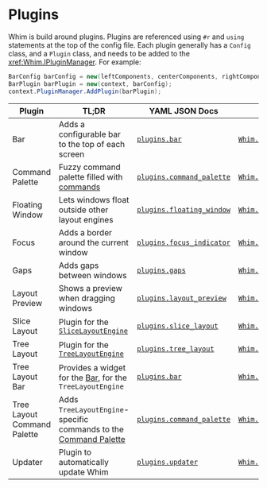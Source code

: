 # Plugins

Whim is build around plugins. Plugins are referenced using `#r` and `using` statements at the top of the config file. Each plugin generally has a `Config` class, and a `Plugin` class, and needs to be added to the <xref:Whim.IPluginManager>. For example:

```csharp
BarConfig barConfig = new(leftComponents, centerComponents, rightComponents);
BarPlugin barPlugin = new(context, barConfig);
context.PluginManager.AddPlugin(barPlugin);
```

| Plugin                      | TL;DR                                                                                                       | YAML JSON Docs                                                                   | Docs                                                                                |
| --------------------------- | ----------------------------------------------------------------------------------------------------------- | -------------------------------------------------------------------------------- | ----------------------------------------------------------------------------------- |
| Bar                         | Adds a configurable bar to the top of each screen                                                           | [`plugins.bar`](../configure/plugins/bar.md)                                     | [`Whim.Bar`](../script/plugins/bar.md)                                              |
| Command Palette             | Fuzzy command palette filled with [commands](../configure/core/commands.md)                                 | [`plugins.command_palette`](../configure/plugins/command-palette.md)             | [`Whim.CommandPalette`](../script/plugins/command-palette.md)                       |
| Floating Window             | Lets windows float outside other layout engines                                                             | [`plugins.floating_window`](../configure/plugins/floating-window.md)             | [`Whim.FloatingWindow`](../script/plugins/floating-window.md)                       |
| Focus                       | Adds a border around the current window                                                                     | [`plugins.focus_indicator`](../configure/plugins/focus-indicator.md)             | [`Whim.FocusIndicator`](../script/plugins/focus-indicator.md)                       |
| Gaps                        | Adds gaps between windows                                                                                   | [`plugins.gaps`](../configure/plugins/gaps.md)                                   | [`Whim.Gaps`](../script/plugins/gaps.md)                                            |
| Layout Preview              | Shows a preview when dragging windows                                                                       | [`plugins.layout_preview`](../configure/plugins/layout-preview.md)               | [`Whim.LayoutPreview`](../script/plugins/layout-preview.md)                         |
| Slice Layout                | Plugin for the [`SliceLayoutEngine`](../configure/core/layout-engines.md#slicelayoutengine)                 | [`plugins.slice_layout`](../configure/plugins/slice-layout.md)                   | [`Whim.SliceLayout`](../script/plugins/slice-layout.md)                             |
| Tree Layout                 | Plugin for the [`TreeLayoutEngine`](../configure/core/layout-engines.md#treelayoutengine)                   | [`plugins.tree_layout`](../configure/plugins/tree-layout.md)                     | [`Whim.TreeLayout`](../script/plugins/tree-layout.md)                               |
| Tree Layout Bar             | Provides a widget for the [Bar](../configure/plugins/bar.md), for the `TreeLayoutEngine`                    | [`plugins.bar`](../configure/plugins/bar.md#tree-layout)                         | [`Whim.TreeLayoutBar`](../script/plugins/tree-layout-bar.md)                        |
| Tree Layout Command Palette | Adds `TreeLayoutEngine`-specific commands to the [Command Palette](../configure/plugins/command-palette.md) | [`plugins.command_palette`](../configure/plugins/command-palette.md#tree-layout) | [`Whim.TreeLayoutCommandPalette`](../script/plugins/tree-layout-command-palette.md) |
| Updater                     | Plugin to automatically update Whim                                                                         | [`plugins.updater`](../configure/plugins/updater.md)                             | [`Whim.Updater`](../script/plugins/updater.md)                                      |
